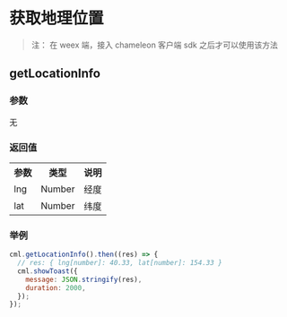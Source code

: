 # 获取地理位置

> 注： 在 weex 端，接入 chameleon 客户端 sdk 之后才可以使用该方法

## getLocationInfo

### 参数

无

### 返回值

<table>
    <tr>
        <th>参数</th>
        <th>类型</th>
        <th>说明</th>
    </tr>
    <tr>
        <td>lng</td>
        <td>Number</td>
        <td>经度</td>
    </tr>
    <tr>
        <td>lat</td>
        <td>Number</td>
        <td>纬度</td>
    </tr>
</table>

### 举例

```javascript
cml.getLocationInfo().then((res) => {
  // res: { lng[number]: 40.33, lat[number]: 154.33 }
  cml.showToast({
    message: JSON.stringify(res),
    duration: 2000,
  });
});
```
